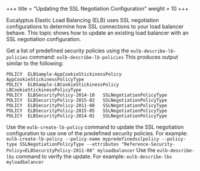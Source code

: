 +++
title = "Updating the SSL Negotiation Configuration"
weight = 10
+++

Eucalyptus Elastic Load Balancing (ELB) uses SSL negotiation configurations to determine how SSL connections to your load balancer behave. This topic shows how to update an existing load balancer with an SSL negotiation configuration. 

Get a list of predefined security policies using the `eulb-describe-lb-policies` command: `eulb-describe-lb-policies` This produces output similar to the following: 

    POLICY	ELBSample-AppCookieStickinessPolicy	AppCookieStickinessPolicyType
    POLICY	ELBSample-LBCookieStickinessPolicy	LBCookieStickinessPolicyType
    POLICY	ELBSecurityPolicy-2014-10	SSLNegotiationPolicyType
    POLICY	ELBSecurityPolicy-2015-02	SSLNegotiationPolicyType
    POLICY	ELBSecurityPolicy-2011-08	SSLNegotiationPolicyType
    POLICY	ELBSecurityPolicy-2015-05	SSLNegotiationPolicyType
    POLICY	ELBSecurityPolicy-2014-01	SSLNegotiationPolicyType

Use the `eulb-create-lb-policy` command to update the SSL negotiation configuration to use one of the predefined security policies. For example: `eulb-create-lb-policy --policy-name mypredefinedsslpolicy --policy-type SSLNegotiationPolicyType --attributes "Reference-Security-Policy=ELBSecurityPolicy-2011-08" myloadbalancer` Use the `eulb-describe-lbs` command to verify the update. For example: `eulb-describe-lbs myloadbalancer` 